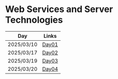  # Web Services and Server Technologies
| Day  | Links|
|----------|----------|
|2025/03/10 |[Day01](https://github.com/pavani2118/Design-and-Analysis-of-Algorithms/tree/main/Day01)  |
|2025/03/17 |[Day02](https://github.com/pavani2118/IT2234-WEB-SERVICE-PRACTICAL/tree/main/Day02) |
|2025/03/19 |[Day03](https://github.com/pavani2118/IT2234-WEB-SERVICE-PRACTICAL/tree/main/Day03) |
|2025/03/20 |[Day04](https://github.com/pavani2118/IT2234-WEB-SERVICE-PRACTICAL/tree/main/Day04) |

